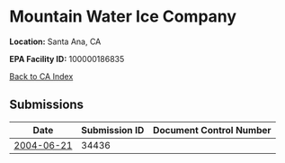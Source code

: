 # Mountain Water Ice Company

**Location:** Santa Ana, CA

**EPA Facility ID:** 100000186835

[Back to CA Index](../../index.md)

## Submissions

| Date | Submission ID | Document Control Number |
|------|--------------|-------------------------|
| [2004-06-21](submissions/34436.md) | 34436 |  |
